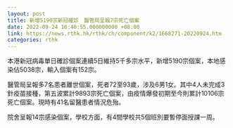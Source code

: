 ```yaml
---
layout: post
title: 新增5190宗新冠確診　醫管局呈報7宗死亡個案
date: 2022-09-24 16:40:55.000000000 +08:00
link: https://news.rthk.hk/rthk/ch/component/k2/1668271-20220924.htm
categories: rthk
---
```


本港新冠病毒單日確診個案連續5日維持5千多宗水平，新增5190宗個案，本地感染佔5038宗，輸入個案有152宗。

醫管局呈報多7名患者離世個案，死者72至93歲，涉及6男1女。其中4人未完成3針疫苗接種，第五波累計9893宗死亡個案，由疫情爆發初期至今則累計10106宗死亡個案。現時有41名留醫患者情況危殆。

院舍呈報14宗感染個案，學校方面，有4間學校共5個班別要暫停面授課一周。

